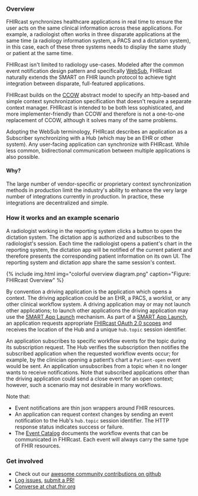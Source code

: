 ### Overview

FHIRcast synchronizes healthcare applications in real time to ensure the user acts on the same clinical information across these applications. For example, a radiologist often works in three disparate applications at the same time (a radiology information system, a PACS and a dictation system), in this case, each of these three systems needs to display the same study or patient at the same time.

FHIRcast isn't limited to radiology use-cases. Modeled after the common event notification design pattern and specifically [WebSub](https://www.w3.org/TR/websub/), FHIRcast naturally extends the SMART on FHIR launch protocol to achieve tight integration between disparate, full-featured applications.

FHIRcast builds on the [CCOW](https://www.hl7.org/implement/standards/product_brief.cfm?product_id=1) abstract model to specify an http-based and simple context synchronization specification that doesn't require a separate context manager. FHIRcast is intended to be both less sophisticated, and more implementer-friendly than CCOW and therefore is not a one-to-one replacement of CCOW, although it solves many of the same problems.

Adopting the WebSub terminology, FHIRcast describes an application  as a Subscriber synchronizing with a Hub (which may be an EHR or other system).  Any user-facing application can synchronize with FHIRcast. While less common, bidirectional communication between multiple applications is also possible.

#### Why?

The large number of vendor-specific or proprietary context synchronization methods in production limit the industry's ability to enhance the very large number of integrations currently in production. In practice, these integrations are decentralized and simple.

### How it works and an example scenario

A radiologist working in the reporting system clicks a button to open the dictation system. The dictation app is authorized and subscribes to the radiologist's session. Each time the radiologist opens a patient's chart in the reporting system, the dictation app will be notified of the current patient and therefore presents the corresponding patient information on its own UI. The reporting system and dictation app share the same session's context.

{% include img.html img="colorful overview diagram.png" caption="Figure: FHIRcast Overview" %}

By convention a driving application is the application which opens a context.  The driving application could be an EHR, a PACS, a worklist, or any other clinical workflow system.  A driving application may or may not launch other applications; to launch other applications the driving application may use the [SMART App Launch](https://hl7.org/fhir/smart-app-launch) mechanism.  As part of a [SMART App Launch](https://hl7.org/fhir/smart-app-launch), an application requests appropriate [FHIRcast OAuth 2.0 scopes](2-2-FhircastScopes.html) and receives the location of the Hub and a unique `hub.topic` session identifier.

 An application subscribes to specific workflow events for the topic during its subscription request.  The Hub verifies the subscription then notifies the subscribed application when the requested workflow events occur; for example, by the clinician opening a patient’s chart a `Patient-open` event would be sent. An application unsubscribes from a topic when it no longer wants to receive notifications.  Note that subscribed applications other than the driving application could send a close event for an open context; however, such a scenario may not desirable in many workflows.

Note that:

* Event notifications are thin json wrappers around FHIR resources.
* An application can request context changes by sending an event notification to the Hub's `hub.topic` session identifier. The HTTP response status indicates success or failure.
* The [Event Catalog](3_Events.html) documents the workflow events that can be communicated in FHIRcast. Each event will always carry the same type of FHIR resources.

### Get involved

* Check out our [awesome community contributions on github](https://github.com/fhircast)
* [Log issues](https://jira.hl7.org/secure/CreateIssue.jspa), [submit a PR!](https://github.com/fhircast/docs)
* [Converse at chat.fhir.org](https://chat.fhir.org/#narrow/stream/179271-FHIRcast)

